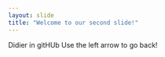 ```yaml
---
layout: slide
title: "Welcome to our second slide!"
---
```

Didier in gitHUb
Use the left arrow to go back!
